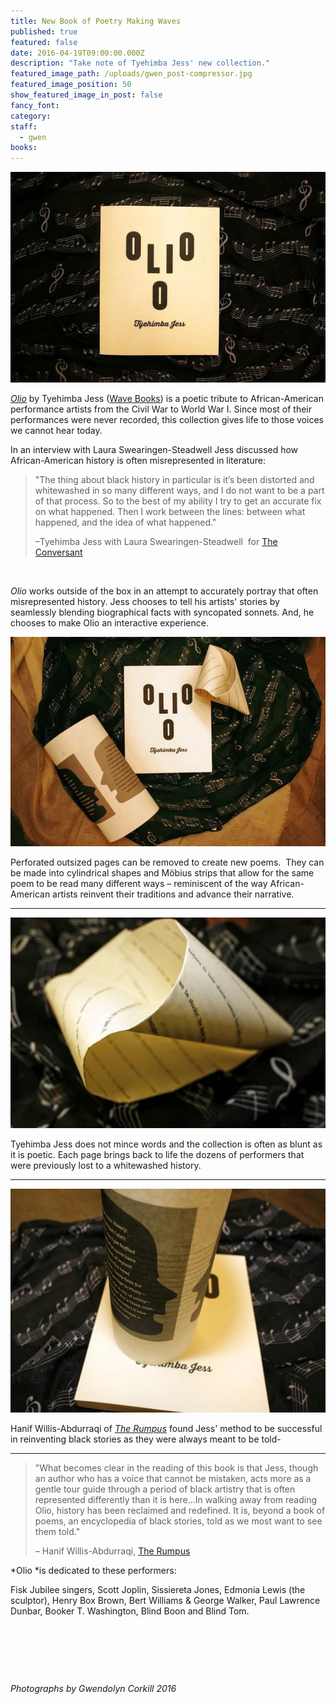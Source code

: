 ```yaml
---
title: New Book of Poetry Making Waves
published: true
featured: false
date: 2016-04-19T09:00:00.000Z
description: "Take note of Tyehimba Jess' new collection."
featured_image_path: /uploads/gwen_post-compressor.jpg
featured_image_position: 50
show_featured_image_in_post: false
fancy_font:
category:
staff:
  - gwen
books:
---
```



![full-img](/uploads/versions/rsz__mg_0806-compressor---x----560-374x---.jpg)

*[Olio](https://www.brooklinebooksmith-shop.com/book/9781940696201)* by Tyehimba Jess ([Wave Books](https://www.wavepoetry.com/)) is a poetic tribute to African-American performance artists from the Civil War to World War I. Since most of their performances were never recorded, this collection gives life to those voices we cannot hear today.&nbsp;

In an interview with Laura Swearingen-Steadwell Jess discussed how African-American history is often misrepresented in literature:

> "The thing about black history in particular is it’s been distorted and whitewashed in so many different ways, and I do not want to be a part of that process. So to the best of my ability I try to get an accurate fix on what happened. Then I work between the lines: between what happened, and the idea of what happened."
>
> –Tyehimba Jess with Laura Swearingen-Steadwell &nbsp;for [The Conversant](https://theconversant.org/?p=7581)

&nbsp;

*Olio*&nbsp;works outside of the box in an attempt to accurately portray that often misrepresented history. Jess chooses to tell his artists' stories by seamlessly blending biographical facts with syncopated sonnets. And, he chooses to make Olio an interactive experience.

![](/uploads/versions/rsz_1_mg_0873-compressor---x----560-373x---.jpg)

Perforated outsized pages can be removed to create new poems. &nbsp;They can be made into cylindrical shapes and M&ouml;bius strips that allow for the same poem to be read many different ways – reminiscent of the way African-American artists reinvent their traditions and advance their narrative.

---

![img-on-right](/uploads/versions/rsz__mg_0896-compressor---x----560-374x---.jpg)

Tyehimba Jess does not mince words and the collection is often as blunt as it is poetic. Each page brings back to life the dozens of performers that were previously lost to a whitewashed history.

---

![3](/uploads/versions/rsz__mg_0809-compressor---x----527-374x---.jpg)

Hanif Willis-Abdurraqi of&nbsp;[*The Rumpus*](https://therumpus.net/) found Jess' method to be successful in reinventing black stories as they were always meant to be told-

---

> "What becomes clear in the reading of this book is that Jess, though an author who has a voice that cannot be mistaken, acts more as a gentle tour guide through a period of black artistry that is often represented differently than it is here…In walking away from reading Olio, history has been reclaimed and redefined. It is, beyond a book of poems, an encyclopedia of black stories, told as we most want to see them told."
>
> – Hanif Willis-Abdurraqi, [The Rumpus](https://therumpus.net/2016/04/olio-by-tyehimba-jess/)

*Olio&nbsp;*is dedicated to these performers:

Fisk Jubilee singers, Scott Joplin, Sissiereta Jones, Edmonia Lewis (the sculptor), Henry Box Brown, Bert Williams & George Walker, Paul Lawrence Dunbar, Booker T. Washington, Blind Boon and Blind Tom.

&nbsp;

&nbsp;

&nbsp;

*Photographs by Gwendolyn Corkill 2016*